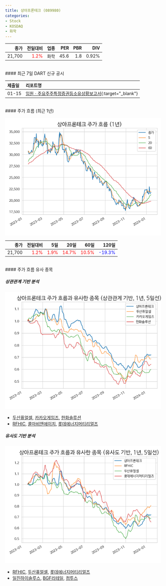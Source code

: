 ```yaml
---
title: 상아프론테크 (089980)
categories:
- Stock
- KOSDAQ
- 화학
---
```


|**종가**|**전일대비**|**업종**|**PER**|**PBR**|**DIV**|
|-------:|-----------:|-------:|------:|------:|------:|
|21,700|<span style="color: red">1.2%</span>|화학|45.6|1.8|0.92%|

<!-- more -->

<br>
#### 최근 7일 DART 신규 공시


|**제출일**|**리포트명**|
|:-----|:-------|
|01-15|[임원ㆍ주요주주특정증권등소유상황보고서](https://dart.fss.or.kr/dsaf001/main.do?rcpNo=20240115000089){:target="_blank"}|

<br>
#### 주가 흐름 (최근 1년)

![089980](/assets/images/stock/089980.png)

|**종가**|**전일대비**|**5일**|**20일**|**60일**|**120일**|
|---:|-------:|--:|---:|---:|----:|
|21,700|<span style="color: red">1.2%</span>|<span style="color: red">1.9%</span>|<span style="color: red">14.7%</span>|<span style="color: red">10.5%</span>|<span style="color: blue">-19.3%</span>|

<br>
#### 주가 흐름 유사 종목

##### 상관관계 기반 분석

![089980](/assets/images/stock/089980_corr.png)
- [두산퓨얼셀](/336260/), [카카오게임즈](/293490/), [한화솔루션](/009830/)
- [RFHIC](/218410/), [콜마비앤에이치](/200130/), [롯데에너지머티리얼즈](/020150/)

##### 유사도 기반 분석

![089980](/assets/images/stock/089980_sim.png)
- [RFHIC](/218410/), [두산퓨얼셀](/336260/), [롯데에너지머티리얼즈](/020150/)
- [일진하이솔루스](/271940/), [BGF리테일](/282330/), [컴투스](/078340/)